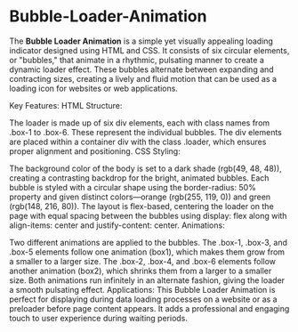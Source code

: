 # Bubble-Loader-Animation
The <strong>Bubble Loader Animation</strong> is a simple yet visually appealing loading indicator designed using HTML and CSS. It consists of six circular elements, or "bubbles," that animate in a rhythmic, pulsating manner to create a dynamic loader effect. These bubbles alternate between expanding and contracting sizes, creating a lively and fluid motion that can be used as a loading icon for websites or web applications.

Key Features:
HTML Structure:

The loader is made up of six div elements, each with class names from .box-1 to .box-6. These represent the individual bubbles.
The div elements are placed within a container div with the class .loader, which ensures proper alignment and positioning.
CSS Styling:

The background color of the body is set to a dark shade (rgb(49, 48, 48)), creating a contrasting backdrop for the bright, animated bubbles.
Each bubble is styled with a circular shape using the border-radius: 50% property and given distinct colors—orange (rgb(255, 119, 0)) and green (rgb(148, 216, 80)).
The layout is flex-based, centering the loader on the page with equal spacing between the bubbles using display: flex along with align-items: center and justify-content: center.
Animations:

Two different animations are applied to the bubbles. The .box-1, .box-3, and .box-5 elements follow one animation (box1), which makes them grow from a smaller to a larger size.
The .box-2, .box-4, and .box-6 elements follow another animation (box2), which shrinks them from a larger to a smaller size.
Both animations run infinitely in an alternate fashion, giving the loader a smooth pulsating effect.
Applications:
This Bubble Loader Animation is perfect for displaying during data loading processes on a website or as a preloader before page content appears. It adds a professional and engaging touch to user experience during waiting periods.